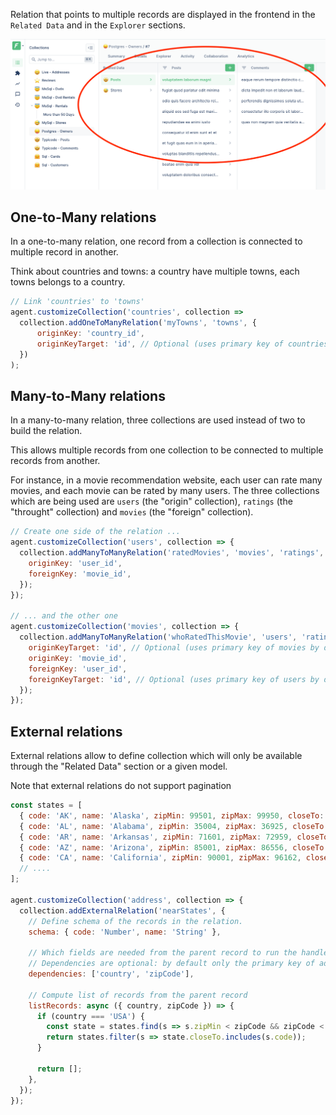 Relation that points to multiple records are displayed in the frontend in the `Related Data` and in the `Explorer` sections.

![Explorer section](../../assets/relationships-multiple-explorer.png)

## One-to-Many relations

In a one-to-many relation, one record from a collection is connected to multiple record in another.

Think about countries and towns: a country have multiple towns, each towns belongs to a country.

```javascript
// Link 'countries' to 'towns'
agent.customizeCollection('countries', collection =>
  collection.addOneToManyRelation('myTowns', 'towns', {
      originKey: 'country_id',
      originKeyTarget: 'id', // Optional (uses primary key of countries by default)
  })
);
```

## Many-to-Many relations

In a many-to-many relation, three collections are used instead of two to build the relation.

This allows multiple records from one collection to be connected to multiple records from another.

For instance, in a movie recommendation website, each user can rate many movies, and each movie can be rated by many users.
The three collections which are being used are `users` (the "origin" collection), `ratings` (the "throught" collection) and `movies` (the "foreign" collection).

```javascript
// Create one side of the relation ...
agent.customizeCollection('users', collection => {
  collection.addManyToManyRelation('ratedMovies', 'movies', 'ratings', {
    originKey: 'user_id',
    foreignKey: 'movie_id',
  });
});

// ... and the other one
agent.customizeCollection('movies', collection => {
  collection.addManyToManyRelation('whoRatedThisMovie', 'users', 'ratings', {
    originKeyTarget: 'id', // Optional (uses primary key of movies by default)
    originKey: 'movie_id',
    foreignKey: 'user_id',
    foreignKeyTarget: 'id', // Optional (uses primary key of users by default)
  });
});
```

## External relations

External relations allow to define collection which will only be available through the "Related Data" section or a given model.

Note that external relations do not support pagination

```javascript
const states = [
  { code: 'AK', name: 'Alaska', zipMin: 99501, zipMax: 99950, closeTo: [] },
  { code: 'AL', name: 'Alabama', zipMin: 35004, zipMax: 36925, closeTo: ['TE', 'MI', 'GE', 'FL'] },
  { code: 'AR', name: 'Arkansas', zipMin: 71601, zipMax: 72959, closeTo: ['OK', 'TX', 'LO', 'MI'] },
  { code: 'AZ', name: 'Arizona', zipMin: 85001, zipMax: 86556, closeTo: ['NM', 'CO', 'UT', 'NE'] },
  { code: 'CA', name: 'California', zipMin: 90001, zipMax: 96162, closeTo: ['OR', 'NE', 'AZ'] },
  // ....
];

agent.customizeCollection('address', collection => {
  collection.addExternalRelation('nearStates', {
    // Define schema of the records in the relation.
    schema: { code: 'Number', name: 'String' },

    // Which fields are needed from the parent record to run the handler?
    // Dependencies are optional: by default only the primary key of address would be provided
    dependencies: ['country', 'zipCode'],

    // Compute list of records from the parent record
    listRecords: async ({ country, zipCode }) => {
      if (country === 'USA') {
        const state = states.find(s => s.zipMin < zipCode && zipCode < s.zipMax);
        return states.filter(s => state.closeTo.includes(s.code));
      }

      return [];
    },
  });
});
```
